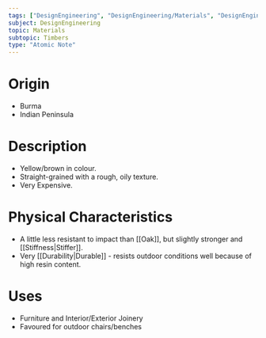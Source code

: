 ```yaml
---
tags: ["DesignEngineering", "DesignEngineering/Materials", "DesignEngineering/Materials/Timbers", "DesignEngineering/Materials/Timbers/Hardwoods"]
subject: DesignEngineering
topic: Materials
subtopic: Timbers
type: "Atomic Note"
---
```


# Origin
 - Burma
 - Indian Peninsula

# Description
 - Yellow/brown in colour.
 - Straight-grained with a rough, oily texture.
 - Very Expensive.

# Physical Characteristics 
 - A little less resistant to impact than [[Oak]], but slightly stronger and [[Stiffness|Stiffer]].
 - Very [[Durability|Durable]] - resists outdoor conditions well because of high resin content.

# Uses
 - Furniture and Interior/Exterior Joinery
 - Favoured for outdoor chairs/benches